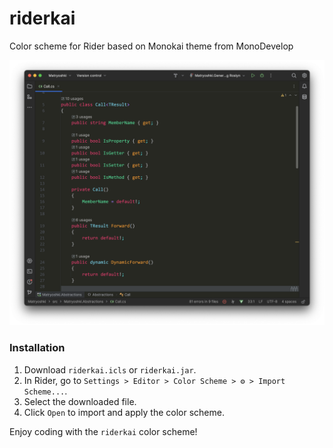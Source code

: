 # riderkai

Color scheme for Rider based on Monokai theme from MonoDevelop

![riderkai](assets/screenshot.png)

### Installation

1. Download `riderkai.icls` or `riderkai.jar`.
2. In Rider, go to `Settings > Editor > Color Scheme > ⚙️ > Import Scheme...`.
3. Select the downloaded file.
4. Click `Open` to import and apply the color scheme.

Enjoy coding with the `riderkai` color scheme!
